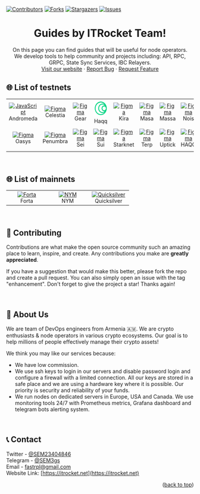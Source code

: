 <a name="readme-top"></a>

[![Contributors][contributors-shield]][contributors-url]
[![Forks][forks-shield]][forks-url]
[![Stargazers][stars-shield]][stars-url]
[![Issues][issues-shield]][issues-url]

<div>
  <h1 align="center">Guides by ITRocket Team!</h1>
   
  <p align="center">
    On this page you can find guides that will be useful for node operators.
    <br />
    We develop tools to help community and projects including: API, RPC, GRPC, State Sync Services, IBC Relayers.
    <br />
    <a href="https://itrocket.net/" target="_blank">Visit our website</a>
    ·
    <a href="https://github.com/marutyan/testnet_guides/issues">Report Bug</a>
    ·
    <a href="https://github.com/marutyan/testnet_guides/issues">Request Feature</a>
    
  </p>
</div>

<h2 align="left" id="list-testnets"> 🌐 List of testnets</h2>

 
<table width='100%'>
  <tr>
    <td align="center" width="96">
      <a href="#debabin-stack">
        <img src="https://pbs.twimg.com/profile_images/1532538144817434625/UknhHKpu_200x200.jpg" width="45" height="45" alt="JavaScript" />
      </a>
      <br>Andromeda
    </td>
    <td align="center" width="96">
      <a href="#debabin-stack" >
        <img src="https://avatars.githubusercontent.com/u/54859940?s=200&v=4" width="45" height="45" alt="Figma" />
      </a>
      <br>Celestia
    </td>
    <td align="center" width="96">
      <a href="#debabin-stack" >
        <img src="https://avatars.githubusercontent.com/u/72395063?s=200&v=4" width="45" height="45" alt="Figma" />
      </a>
      <br>Gear
     </td>
    <td align="center" width="96">
      <a href="#debabin-stack" >
        <img src="https://github.com/itrocket-team/testnet_guides/blob/main/logos/haqq.png?s=200&v=4" width="45" height="45" alt="Figma" />
      </a>
      <br>Haqq
    </td>
    <td align="center" width="96">
      <a href="#debabin-stack" >
        <img src="https://avatars.githubusercontent.com/u/59323221?s=200&v=4" width="45" height="45" alt="Figma" />
      </a>
      <br>Kira
    </td>
    <td align="center" width="96">
      <a href="#debabin-stack" >
        <img src="https://avatars.githubusercontent.com/u/80600478?s=200&v=4" width="45" height="45" alt="Figma" />
      </a>
      <br>Masa
    </td>
    <td align="center" width="96">
      <a href="#debabin-stack" >
        <img src="https://avatars.githubusercontent.com/u/92152619?s=200&v=4" width="45" height="45" alt="Figma" />
      </a>
      <br>Massa
    </td> 
    <td align="center" width="96">
      <a href="#debabin-stack" >
        <img src="https://user-images.githubusercontent.com/79756157/205518865-f6ba8483-980d-48e5-a614-1a5b95d56eda.png" width="45" height="45" alt="Figma" />
      </a>
      <br>Nois
    </td>  
    <td align="center" width="96">
      <a href="#debabin-stack" >
        <img src="https://user-images.githubusercontent.com/79756157/205519020-36a7ea20-a9f9-49b2-821a-def2df8d36be.jpg" width="45" height="45" alt="Figma" />
      </a>
      <br>Nibiru
    </td> 
   </tr>   
   <tr>
    <td align="center" width="96">
      <a href="#debabin-stack" >
        <img src="https://avatars.githubusercontent.com/u/102132049?s=200&v=4" width="45" height="45" alt="Figma" />
      </a>
      <br>Oasys
    </td> 
    <td align="center" width="96">
      <a href="#debabin-stack" >
        <img src="https://avatars.githubusercontent.com/u/85261160?s=200&v=4" width="45" height="45" alt="Figma" />
      </a>
      <br>Penumbra
    </td> 
     <td align="center" width="96">
      <a href="#debabin-stack" >
        <img src="https://user-images.githubusercontent.com/79756157/205520733-4e85d4c7-1619-49d5-812e-60f0622202e7.png" width="45" height="45" alt="Figma" />
      </a>
      <br>Sei
    </td> 
     <td align="center" width="96">
      <a href="#debabin-stack" >
        <img src="https://user-images.githubusercontent.com/79756157/205521014-976c18eb-0770-4d84-baf3-0d4d65f0f231.png" width="45" height="45" alt="Figma" />
      </a>
      <br>Sui
    </td>
     </td> 
     <td align="center" width="96">
      <a href="#debabin-stack" >
        <img src="https://avatars.githubusercontent.com/u/104390117?s=200&v=4" width="45" height="45" alt="Figma" />
      </a>
      <br>Starknet
    </td>
     <td align="center" width="96">
      <a href="#debabin-stack" >
        <img src="https://avatars.githubusercontent.com/u/112838174?s=200&v=4" width="45" height="45" alt="Figma" />
      </a>
      <br>Terp
    </td>
    </td>
     <td align="center" width="96">
      <a href="#debabin-stack" >
        <img src="https://avatars.githubusercontent.com/u/93963159?s=200&v=4" width="45" height="45" alt="Figma" />
      </a>
      <br>Uptick
    </td>
     <td align="center" width="96">
      <a href="#debabin-stack" >
        <img src="https://avatars.githubusercontent.com/u/97603871?s=200&v=4" width="45" height="45" alt="Figma" />
      </a>
      <br>HAQQ
    </td>
     <td align="center" width="96">
      <a href="#debabin-stack" >
        <img src="https://raw.githubusercontent.com/itrocket-team/testnet_guides/main/logos/lava.jpg?s=200&v=4" width="45" height="45" alt="Figma" />
      </a>
      <br>Lava
    </td>
     <td align="center" width="96">
      <a href="#debabin-stack" >
        <img src="https://raw.githubusercontent.com/itrocket-team/testnet_guides/main/logos/humans.jpg?s=200&v=4" width="45" height="45" alt="Figma" />
      </a>
      <br>Humans
    </td>  
   </tr>
</table>
<br>

<h2 align="left" id="list-mainnets"> 🌐 List of mainnets</h2>

<table width='100%'>
  <tr>
      <td align="center" width="96">
      <a href="#debabin-stack" >
        <img src="https://avatars.githubusercontent.com/u/87823599?s=200&v=4" width="45" height="45" alt="Forta" />
      </a>
      <br>Forta
    </td>
    <td align="center" width="96">
      <a href="#debabin-stack">
        <img src="https://avatars.githubusercontent.com/u/51752891?s=200&v=4" width="45" height="45" alt="NYM" />
      </a>
      <br>NYM
    </td>
    <td align="center" width="96">
      <a href="#debabin-stack" >
        <img src="https://user-images.githubusercontent.com/79756157/208154617-a0750dbd-0aba-43a8-904b-32b248442f74.jpg" width="45" height="45" alt="Quicksilver" />
      </a>
      <br>Quicksilver
    </td> 
   </tr>  
  
</table>
<br>

## 🌟 Contributing

Contributions are what make the open source community such an amazing place to learn, inspire, and create. Any contributions you make are **greatly appreciated**.

If you have a suggestion that would make this better, please fork the repo and create a pull request. You can also simply open an issue with the tag "enhancement".
Don't forget to give the project a star! Thanks again!

<br/>


<!-- ABOUT THE PROJECT -->
## 🚀 About Us

We are team of DevOps engineers from Armenia :armenia:. We are crypto enthusiasts & node operators in various crypto ecosystems. Our goal is to help millions of people effectively manage their crypto assets!

We think you may like our services because:
* We have low commission.
* We use ssh keys to login in our servers and disable password login and configure a firewall with a limited connection. All our keys are stored in a safe place and we are using a hardware key where it is possible. Our priority is security and reliability of your funds.
* We run nodes on dedicated servers in Europe, USA and Canada. We use monitoring tools 24/7 with Prometheus metrics, Grafana dashboard and telegram bots alerting system.
<br />

<!-- CONTACT -->
## 📞 Contact

Twitter - [@SEM23404846](https://twitter.com/SEM23404846)
<br />
Telegram - [@SEM3gs](https://t.me/SEM3gs)
<br />
Email -  fastrpl@gmail.com
<br />
Website Link: [https://itrocket.net](https://itrocket.net)

<p align="right">(<a href="#readme-top">back to top</a>)</p>


<!-- MARKDOWN LINKS & IMAGES -->
<!-- https://www.markdownguide.org/basic-syntax/#reference-style-links -->
[contributors-shield]: https://img.shields.io/github/contributors/marutyan/testnet_guides.svg?style=for-the-badge
[contributors-url]: https://github.com/marutyan/testnet_guides/graphs/contributors
[forks-shield]: https://img.shields.io/github/forks/marutyan/testnet_guides.svg?style=for-the-badge
[forks-url]: https://github.com/marutyan/testnet_guides/network/members
[stars-shield]: https://img.shields.io/github/stars/marutyan/testnet_guides.svg?style=for-the-badge
[stars-url]: https://github.com/marutyan/testnet_guides/stargazers
[issues-shield]: https://img.shields.io/github/issues/marutyan/testnet_guides.svg?style=for-the-badge
[issues-url]: https://github.com/marutyan/testnet_guides/issues
